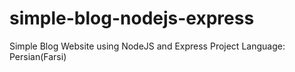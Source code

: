# simple-blog-nodejs-express
Simple Blog Website using NodeJS and Express
Project Language: Persian(Farsi)
